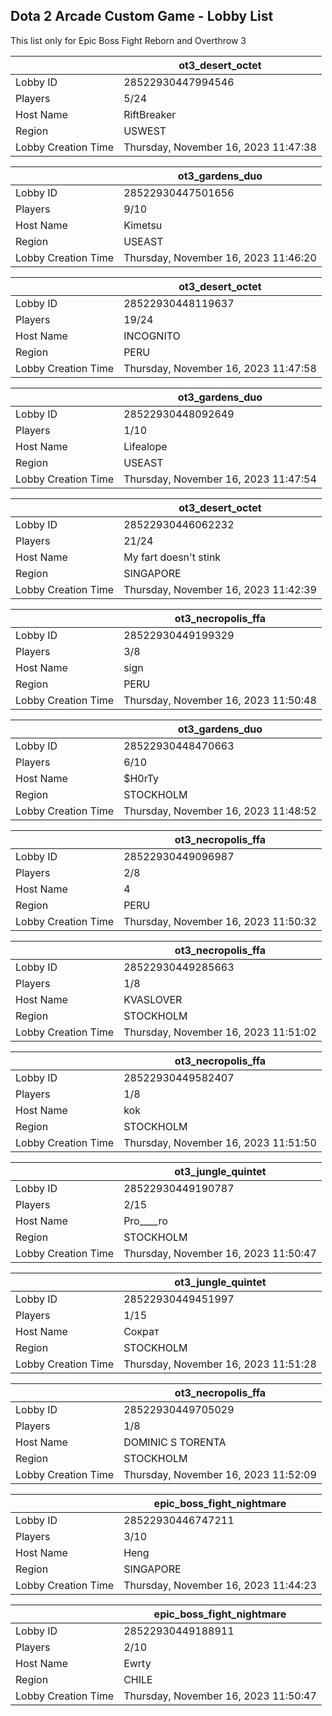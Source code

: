 ## Dota 2 Arcade Custom Game - Lobby List

This list only for Epic Boss Fight Reborn and Overthrow 3

|  | ot3_desert_octet |
| ------ | ------ |
| Lobby ID | 28522930447994546 |
| Players | 5/24 |
| Host Name | RiftBreaker |
| Region | USWEST |
| Lobby Creation Time | Thursday, November 16, 2023 11:47:38 |


|  | ot3_gardens_duo |
| ------ | ------ |
| Lobby ID | 28522930447501656 |
| Players | 9/10 |
| Host Name | Kimetsu |
| Region | USEAST |
| Lobby Creation Time | Thursday, November 16, 2023 11:46:20 |


|  | ot3_desert_octet |
| ------ | ------ |
| Lobby ID | 28522930448119637 |
| Players | 19/24 |
| Host Name | INCOGNITO |
| Region | PERU |
| Lobby Creation Time | Thursday, November 16, 2023 11:47:58 |


|  | ot3_gardens_duo |
| ------ | ------ |
| Lobby ID | 28522930448092649 |
| Players | 1/10 |
| Host Name | Lifealope |
| Region | USEAST |
| Lobby Creation Time | Thursday, November 16, 2023 11:47:54 |


|  | ot3_desert_octet |
| ------ | ------ |
| Lobby ID | 28522930446062232 |
| Players | 21/24 |
| Host Name | My fart doesn't stink |
| Region | SINGAPORE |
| Lobby Creation Time | Thursday, November 16, 2023 11:42:39 |


|  | ot3_necropolis_ffa |
| ------ | ------ |
| Lobby ID | 28522930449199329 |
| Players | 3/8 |
| Host Name | sign |
| Region | PERU |
| Lobby Creation Time | Thursday, November 16, 2023 11:50:48 |


|  | ot3_gardens_duo |
| ------ | ------ |
| Lobby ID | 28522930448470663 |
| Players | 6/10 |
| Host Name | $H0rTy |
| Region | STOCKHOLM |
| Lobby Creation Time | Thursday, November 16, 2023 11:48:52 |


|  | ot3_necropolis_ffa |
| ------ | ------ |
| Lobby ID | 28522930449096987 |
| Players | 2/8 |
| Host Name | 4 |
| Region | PERU |
| Lobby Creation Time | Thursday, November 16, 2023 11:50:32 |


|  | ot3_necropolis_ffa |
| ------ | ------ |
| Lobby ID | 28522930449285663 |
| Players | 1/8 |
| Host Name | KVASLOVER |
| Region | STOCKHOLM |
| Lobby Creation Time | Thursday, November 16, 2023 11:51:02 |


|  | ot3_necropolis_ffa |
| ------ | ------ |
| Lobby ID | 28522930449582407 |
| Players | 1/8 |
| Host Name | kok |
| Region | STOCKHOLM |
| Lobby Creation Time | Thursday, November 16, 2023 11:51:50 |


|  | ot3_jungle_quintet |
| ------ | ------ |
| Lobby ID | 28522930449190787 |
| Players | 2/15 |
| Host Name | Pro____ro |
| Region | STOCKHOLM |
| Lobby Creation Time | Thursday, November 16, 2023 11:50:47 |


|  | ot3_jungle_quintet |
| ------ | ------ |
| Lobby ID | 28522930449451997 |
| Players | 1/15 |
| Host Name | Сократ |
| Region | STOCKHOLM |
| Lobby Creation Time | Thursday, November 16, 2023 11:51:28 |


|  | ot3_necropolis_ffa |
| ------ | ------ |
| Lobby ID | 28522930449705029 |
| Players | 1/8 |
| Host Name | DOMINIC S TORENTA |
| Region | STOCKHOLM |
| Lobby Creation Time | Thursday, November 16, 2023 11:52:09 |


|  | epic_boss_fight_nightmare |
| ------ | ------ |
| Lobby ID | 28522930446747211 |
| Players | 3/10 |
| Host Name | Heng |
| Region | SINGAPORE |
| Lobby Creation Time | Thursday, November 16, 2023 11:44:23 |


|  | epic_boss_fight_nightmare |
| ------ | ------ |
| Lobby ID | 28522930449188911 |
| Players | 2/10 |
| Host Name | Ewrty |
| Region | CHILE |
| Lobby Creation Time | Thursday, November 16, 2023 11:50:47 |


